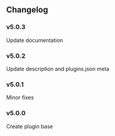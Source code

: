 ## Changelog

### v5.0.3

Update documentation

### v5.0.2

Update description and plugins.json meta

### v5.0.1

Minor fixes

### v5.0.0

Create plugin base
